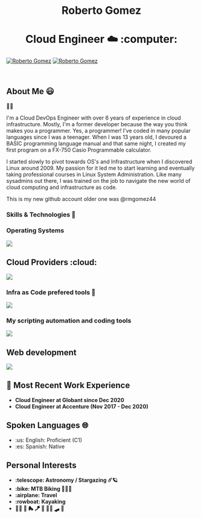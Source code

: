<h1 align="center">Roberto Gomez</h1>
<h1 align="center">Cloud Engineer ☁️ :computer:</h1>

<p align="left">
  <a href="https://www.linkedin.com/in/robertomgomezr/" target="blank"><img align="center" src="https://img.shields.io/badge/LinkedIn-0077B5?style=for-the-badge&logo=linkedin&logoColor=white" alt="Roberto Gomez"/></a>
  <a href="mailto:robertomgomezr@gmail.com" target="blank"><img align="center" src="https://img.shields.io/badge/Gmail-D14836?style=for-the-badge&logo=gmail&logoColor=white" alt="Roberto Gomez" /></a>
</p>
<br>

<h2>About Me 😃</h2>
<p align="left">
👨‍💻 <p>I'm a Cloud DevOps Engineer with over 6 years of experience in cloud infrastructure. Mostly, I'm a former developer because the way you think makes you a programmer. Yes, a programmer! I've coded in many popular languages since I was a teenager. When I was 13 years old, I devoured a BASIC programming language manual and that same night, I created my first program on a FX-750 Casio Programmable calculator.</p>

<p>I started slowly to pivot towards OS's and Infrastructure when I discovered Linux around 2009. My passion for it led me to start learning and eventually taking professional courses in Linux System Administration. Like many sysadmins out there, I was trained on the job to navigate the new world of cloud computing and infrastructure as code.</p>

<quote>This is my new github account older one was @rmgomez44</quote>

<h3>Skills & Technologies 🔧</h3>
<h3>Operating Systems </h3>
<p align="left">
  <a href="https://skillicons.dev">
    <img src="https://skillicons.dev/icons?i=linux,ubuntu,debian,mint,redhat,powershell,windows&perline=12" />
  </a>
</p>

<h2>Cloud Providers :cloud:</h2>
<p align="left">
  <a href="https://skillicons.dev">
    <img src="https://skillicons.dev/icons?i=aws,azure,gcp&perline=12" />
  </a>
</p>
<h3>Infra as Code prefered tools 🔧</h3>
<p align="left">
  <a href="https://skillicons.dev">
    <img src="https://skillicons.dev/icons?i=terraform,ansible,git,github&perline=12" />
  </a>
</p>
<h3>My scripting automation and coding tools </h3>
<p align="left">
  <a href="https://skillicons.dev">
    <img src="https://skillicons.dev/icons?i=python,bash,powershell,vim&perline=12" />
  </a>
</p>
<h2>Web development</h2>
<p align="left">
  <a href="https://skillicons.dev">
    <img src="https://skillicons.dev/icons?i=html,php,css,js,wordpress&perline=12" />
  </a>
</p>


<h2>💼 Most Recent Work Experience</h2>
<ul>
  <li>
    <strong>Cloud Engineer at Globant since Dec 2020</strong>
   
  </li>
  <li>
    <strong>Cloud Engineer at Accenture (Nov 2017 - Dec 2020)</strong>
  </li>
</ul>


<h2>Spoken Languages 🌐</h2>
<ul>
  <li>:us: English: Proficient (C1)</li>
  <li>:es: Spanish: Native</li>
</ul>

<h2>Personal Interests</h2>
<ul>
  <li>
    <strong>:telescope: Astronomy / Stargazing ☄️🪐</strong>
  </li>
  <li>
    <strong> :bike: MTB Biking 🚵🏾‍♂️</strong>
  </li>
  <li>
    <strong> :airplane: Travel  </strong>
  </li>
  <li>
    <strong> :rowboat: Kayaking</strong>
  </li>
  <li>
    <strong> 🚴‍♂️ 🥏 🛼 🪁 🤿 🚴‍♂️ 🛹 🎢</strong>
  </li>
</ul>
